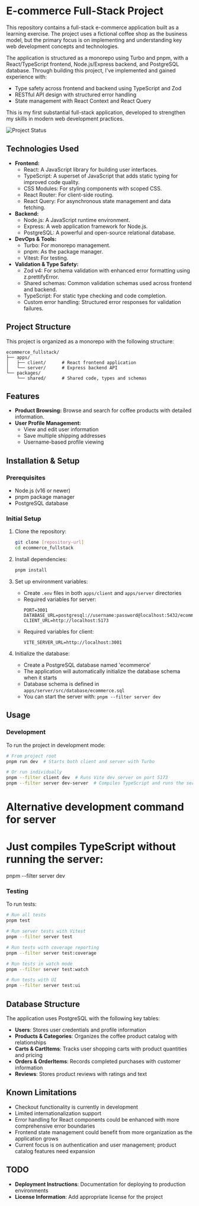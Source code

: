# E-commerce Full-Stack Project

This repository contains a full-stack e-commerce application built as a learning exercise. The project uses a fictional coffee shop as the business model, but the primary focus is on implementing and understanding key web development concepts and technologies.

The application is structured as a monorepo using Turbo and pnpm, with a React/TypeScript frontend, Node.js/Express backend, and PostgreSQL database. Through building this project, I've implemented and gained experience with:

- Type safety across frontend and backend using TypeScript and Zod
- RESTful API design with structured error handling
- State management with React Context and React Query

This is my first substantial full-stack application, developed to strengthen my skills in modern web development practices.

![Project Status](https://img.shields.io/badge/status-in%20development-yellow)

## Technologies Used

- **Frontend:**
  - React: A JavaScript library for building user interfaces.
  - TypeScript: A superset of JavaScript that adds static typing for improved code quality.
  - CSS Modules: For styling components with scoped CSS.
  - React Router: For client-side routing.
  - React Query: For asynchronous state management and data fetching.
- **Backend:**
  - Node.js: A JavaScript runtime environment.
  - Express: A web application framework for Node.js.
  - PostgreSQL: A powerful and open-source relational database.
- **DevOps & Tools:**
  - Turbo: For monorepo management.
  - pnpm: As the package manager.
  - Vitest: For testing.
- **Validation & Type Safety:**
  - Zod v4: For schema validation with enhanced error formatting using z.prettifyError.
  - Shared schemas: Common validation schemas used across frontend and backend.
  - TypeScript: For static type checking and code completion.
  - Custom error handling: Structured error responses for validation failures.

## Project Structure

This project is organized as a monorepo with the following structure:

```
ecommerce_fullstack/
├── apps/
│   ├── client/      # React frontend application
│   └── server/      # Express backend API
└── packages/
    └── shared/      # Shared code, types and schemas
```

## Features

- **Product Browsing:** Browse and search for coffee products with detailed information.
- **User Profile Management:**
  - View and edit user information
  - Save multiple shipping addresses
  - Username-based profile viewing

## Installation & Setup

### Prerequisites

- Node.js (v16 or newer)
- pnpm package manager
- PostgreSQL database

### Initial Setup

1. Clone the repository:

   ```bash
   git clone [repository-url]
   cd ecommerce_fullstack
   ```

2. Install dependencies:

   ```bash
   pnpm install
   ```

3. Set up environment variables:

   - Create `.env` files in both `apps/client` and `apps/server` directories
   - Required variables for server:
     ```
     PORT=3001
     DATABASE_URL=postgresql://username:password@localhost:5432/ecommerce
     CLIENT_URL=http://localhost:5173
     ```
   - Required variables for client:
     ```
     VITE_SERVER_URL=http://localhost:3001
     ```

4. Initialize the database:

   - Create a PostgreSQL database named 'ecommerce'
   - The application will automatically initialize the database schema when it starts
   - Database schema is defined in `apps/server/src/database/ecommerce.sql`
   - You can start the server with: `pnpm --filter server dev`

## Usage

### Development

To run the project in development mode:

```bash
# From project root
pnpm run dev  # Starts both client and server with Turbo

# Or run individually
pnpm --filter client dev  # Runs Vite dev server on port 5173
pnpm --filter server dev-server  # Compiles TypeScript and runs the server with auto-reload
```

# Alternative development command for server

# Just compiles TypeScript without running the server:

pnpm --filter server dev

### Testing

To run tests:

```bash
# Run all tests
pnpm test

# Run server tests with Vitest
pnpm --filter server test

# Run tests with coverage reporting
pnpm --filter server test:coverage

# Run tests in watch mode
pnpm --filter server test:watch

# Run tests with UI
pnpm --filter server test:ui
```

## Database Structure

The application uses PostgreSQL with the following key tables:

- **Users**: Stores user credentials and profile information
- **Products & Categories**: Organizes the coffee product catalog with relationships
- **Carts & CartItems**: Tracks user shopping carts with product quantities and pricing
- **Orders & OrderItems**: Records completed purchases with customer information
- **Reviews**: Stores product reviews with ratings and text

## Known Limitations

- Checkout functionality is currently in development
- Limited internationalization support
- Error handling for React components could be enhanced with more comprehensive error boundaries
- Frontend state management could benefit from more organization as the application grows
- Current focus is on authentication and user management; product catalog features need expansion

## TODO

- **Deployment Instructions**: Documentation for deploying to production environments
- **License Information**: Add appropriate license for the project
